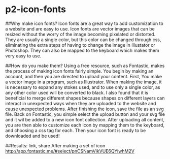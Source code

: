 p2-icon-fonts
=============
##Why make icon fonts?
Icon fonts are a great way to add customization to a website and are easy to use. Icon fonts are vector images that can be resized without the worry of the image becoming pixelated or distorted. They are usually a single color, but this color can be changed through css, eliminating the extra steps of having to change the image in Illustator or Photoshop. They can also be mapped to the keyboard which makes them very easy to use.



##How do you make them?
 Using a free resource, such as Fontastic, makes the process of making icon fonts fairly simple. You begin by making an account, and then you are directed to upload your content. First, You make a vector image in a program, such as Illustrator. When making the image, it is necessary to expand any stokes used, and to use only a single color, as any other color used will be converted to black. I also found that it is beneficial to merge different shapes because shapes on different layers can interact in unexpected ways when they are uploaded to the website and cause unexpected problems. After finishing the icon, save the file as an svg file.  Back on Fontastic, you simple select the upload button and your svg file and it wil be added to a new icon font collection. After uploading all content, you are then able to customize each icon by mapping them to the keyboard, and choosing a css tag for each. Then your icon font is ready to be downloaded and be used!


##Results: link, share
After making a set of icon
http://app.fontastic.me/#select/pnCSNamVikVUE6QYiwhM2V
